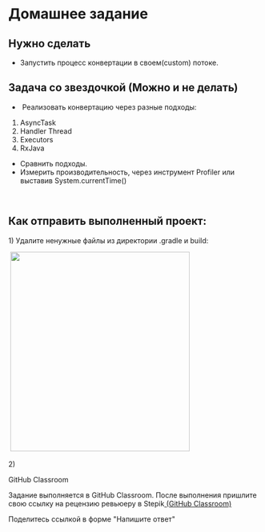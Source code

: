 <h1>Домашнее задание</h1>

<h2>Нужно сделать</h2>

<ul>
	<li>Запустить процесс конвертации в своем(custom) потоке.</li>
</ul>

<h2>Задача со звездочкой (Можно и не делать)</h2>

<ul>
	<li> Реализовать конвертацию через разные подходы: </li>
</ul>

<ol>
	<li>AsyncTask</li>
	<li>Handler Thread</li>
	<li>Executors</li>
	<li>RxJava</li>
</ol>

<ul>
	<li>Сравнить подходы.</li>
	<li>Измерить производительность, через инструмент Profiler или выставив System.currentTime()</li>
</ul>

<p> </p>

<h2>Как отправить выполненный проект:</h2>

<p>1) Удалите ненужные файлы из директории .gradle и build:</p>

<p> <img alt="" height="399" name="Снимок экрана 2022-03-17 в 17.19.19.png" src="https://ucarecdn.com/0499e2b3-4102-4f7a-8a53-6774a145947d/" width="358"></p>

<p>2)</p>

<p>GitHub Classroom</p>

<p>Задание выполняется в GitHub Classroom. После выполнения пришлите свою ссылку на рецензию ревьюеру в Stepik<a href="https://classroom.github.com/a/sGqMQOvh" rel="noopener noreferrer nofollow" target="_blank"> </a><a href="https://classroom.github.com/a/A3PJFexE" rel="noopener noreferrer nofollow">(GitHub Classroom)</a></p>

<p>Поделитесь ссылкой в форме "Напишите ответ"</p>